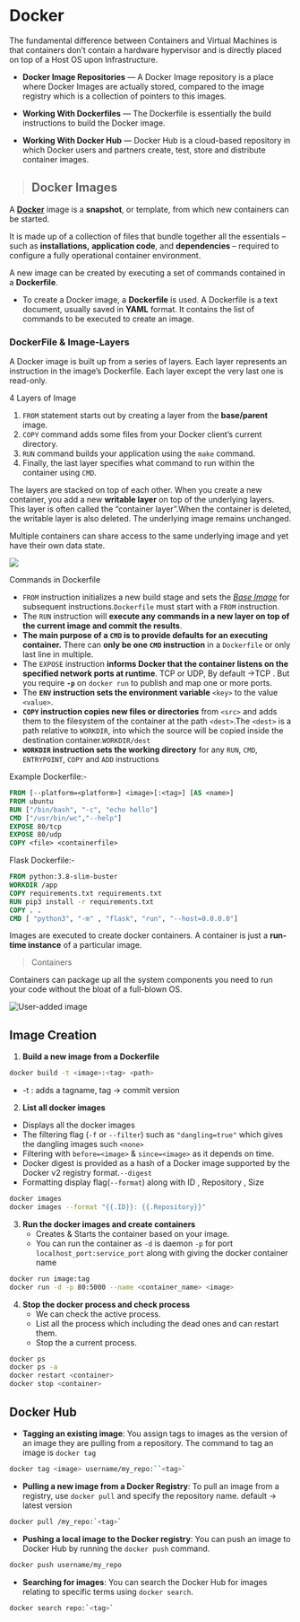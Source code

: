# Docker 

The fundamental difference between Containers and Virtual Machines is that containers don’t contain a hardware hypervisor and is directly placed on top of a Host OS upon Infrastructure.

- **Docker Image Repositories** — A Docker Image repository is a place where Docker Images are actually stored, compared to the image registry which is a collection of pointers to this images.

- **Working With Dockerfiles** — The Dockerfile is essentially the build instructions to build the Docker image.

- **Working With Docker Hub** — Docker Hub is a cloud-based repository in which Docker users and partners create, test, store and distribute container images.


>## Docker Images

A [**Docker**](https://www.aquasec.com/wiki/display/containers/Docker+Containers) image is a **snapshot**, or template, from which new containers can be started. 

It is made up of a collection of files that bundle together all the essentials – such as **installations,** **application code**, and **dependencies** – required to configure a fully operational container environment. 

A new image can be created by executing a set of commands contained in a **Dockerfile**.

- To create a Docker image, a **Dockerfile** is used. A Dockerfile is a text document, usually saved in **YAML** format. It contains the list of commands to be executed to create an image.

### DockerFile & lmage-Layers

A Docker image is built up from a series of layers. Each layer represents an instruction in the image’s Dockerfile. Each layer except the very last one is read-only.

4 Layers of Image
1. `FROM` statement starts out by creating a layer from the **base/parent** image. 
2. `COPY` command adds some files from your Docker client’s current directory. 
3. `RUN` command builds your application using the `make` command. 
4. Finally, the last layer specifies what command to run within the container using `CMD`.

The layers are stacked on top of each other. When you create a new container, you add a new **writable layer** on top of the underlying layers. This layer is often called the “container layer”.When the container is deleted, the writable layer is also deleted. The underlying image remains unchanged.

Multiple containers can share access to the same underlying image and yet have their own data state.

![](https://docs.docker.com/storage/storagedriver/images/sharing-layers.jpg)

Commands in Dockerfile

- `FROM` instruction initializes a new build stage and sets the [_Base Image_](https://docs.docker.com/glossary/#base_image) for subsequent instructions.`Dockerfile` must start with a `FROM` instruction.
- The `RUN` instruction will **execute any commands in a new layer on top of the current image and commit the results**. 
- **The main purpose of a  `CMD`  is to provide defaults for an executing container.** There can **only be one `CMD` instruction** in a `Dockerfile` or only last line in multiple.
- The `EXPOSE` instruction **informs Docker that the container listens on the specified network ports at runtime**. TCP or UDP, By default ->TCP . But you require **`-p`** on `docker run` to publish and map one or more ports.
- The **`ENV` instruction sets the environment variable** `<key>` to the value `<value>`.
- **`COPY` instruction copies new files or directories** from `<src>` and adds them to the filesystem of the container at the path `<dest>`.The `<dest>` is a path relative to `WORKDIR`, into which the source will be copied inside the destination container.`WORKDIR/dest`
- **`WORKDIR` instruction sets the working directory** for any `RUN`, `CMD`, `ENTRYPOINT`, `COPY` and `ADD` instructions

Example Dockerfile:-
```dockerfile
FROM [--platform=<platform>] <image>[:<tag>] [AS <name>]
FROM ubuntu
RUN ["/bin/bash", "-c", "echo hello"]
CMD ["/usr/bin/wc","--help"]
EXPOSE 80/tcp
EXPOSE 80/udp
COPY <file> <containerfile>
```
Flask Dockerfile:-
```dockerfile
FROM python:3.8-slim-buster
WORKDIR /app
COPY requirements.txt requirements.txt
RUN pip3 install -r requirements.txt
COPY . .
CMD [ "python3", "-m" , "flask", "run", "--host=0.0.0.0"]
```

Images are executed to create docker containers. A container is just a **run-time instance** of a particular image.

>Containers

Containers can package up all the system components you need to run your code without the bloat of a full-blown OS.

![User-added image](https://lh3.googleusercontent.com/guEcIQ8rmHR0S29wqoqv9Vs_Qz5T8JWckynh5Z4_EVfZOLSpUyZ-w_fexPhZlgGC1T6mT0oJZScTky7co6yrDVyvY0gp_gxtOj1omsEyicTkdp9m1DmhGnVLFr1yVsev7AvHG2s)

## Image Creation

1. **Build  a new image from a Dockerfile**
```bash
docker build -t <image>:<tag> <path>
```
- -t : adds a tagname, tag -> commit version

2. **List all docker images**
- Displays all the docker images
- The filtering flag (`-f` or `--filter`) such as `"dangling=true"` which gives the dangling images such `<none>`
- Filtering with `before=<image>` & `since=<image>` as it depends on time.
- Docker digest is provided as a hash of a Docker image supported by the Docker v2 registry format.`--digest`
- Formatting display flag(`--format`) along with ID , Repository , Size
```bash
docker images
docker images --format "{{.ID}}: {{.Repository}}"
```

3. **Run the docker images and create containers**
	- Creates & Starts the container based on your image.
	- You can run the container as `-d` is daemon `-p` for port `localhost_port:service_port` along with giving the docker container name
```bash
docker run image:tag 
docker run -d -p 80:5000 --name <container_name> <image>
```
4. **Stop the docker process and check process**
	- We can check the active process.
	- List all the process which including the dead ones and can restart them.
	- Stop the a current process.
```bash
docker ps
docker ps -a
docker restart <container>
docker stop <container>
```

## **Docker Hub**

-   **Tagging an existing image**: You assign tags to images as the version of an image they are pulling from a repository. The command to tag an image is `docker tag` 
```bash
docker tag <image> username/my_repo:``<tag>`
```
-   **Pulling a new image from a  Docker Registry**: To pull an image from a registry, use `docker pull` and specify the repository name. default -> latest version 
```bash
docker pull /my_repo:`<tag>`
```
-   **Pushing a local image to the Docker registry**: You can push an image to Docker Hub by running the `docker push` command.  
```bash
docker push username/my_repo
```
-   **Searching for images**: You can search the Docker Hub for images relating to specific terms using `docker search`. 
```bash
docker search repo:`<tag>`
```